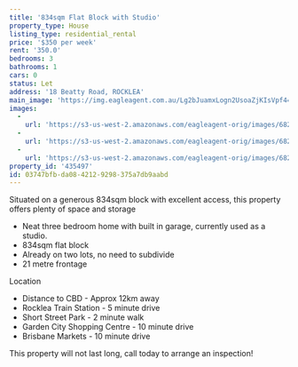 ```yaml
---
title: '834sqm Flat Block with Studio'
property_type: House
listing_type: residential_rental
price: '$350 per week'
rent: '350.0'
bedrooms: 3
bathrooms: 1
cars: 0
status: Let
address: '18 Beatty Road, ROCKLEA'
main_image: 'https://img.eagleagent.com.au/Lg2bJuamxLogn2UsoaZjKIsVpf4=/1280x854/smart/https://s3-us-west-2.amazonaws.com/eagleagent-orig/images/6824941/422321794-image-M.jpg'
images:
  -
    url: 'https://s3-us-west-2.amazonaws.com/eagleagent-orig/images/6824943/422321794-image-B.jpg'
  -
    url: 'https://s3-us-west-2.amazonaws.com/eagleagent-orig/images/6824942/422321794-image-A.jpg'
  -
    url: 'https://s3-us-west-2.amazonaws.com/eagleagent-orig/images/6824941/422321794-image-M.jpg'
property_id: '435497'
id: 03747bfb-da08-4212-9298-375a7db9aabd
---
```

Situated on a generous 834sqm block with excellent access, this property offers plenty of space and storage

*  Neat three bedroom home with built in garage, currently used as a studio.
*  834sqm flat block
*  Already on two lots, no need to subdivide
*  21 metre frontage

Location
*  Distance to CBD - Approx 12km away
*  Rocklea Train Station - 5 minute drive
*  Short Street Park - 2 minute walk
*  Garden City Shopping Centre  - 10 minute drive
*  Brisbane Markets - 10 minute drive

This property will not last long, call today to arrange an inspection!